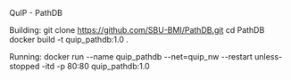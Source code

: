 QuIP - PathDB

Building:
git clone https://github.com/SBU-BMI/PathDB.git
cd PathDB
docker build -t quip_pathdb:1.0 .

Running:
docker run --name quip_pathdb --net=quip_nw --restart unless-stopped -itd -p 80:80 quip_pathdb:1.0
